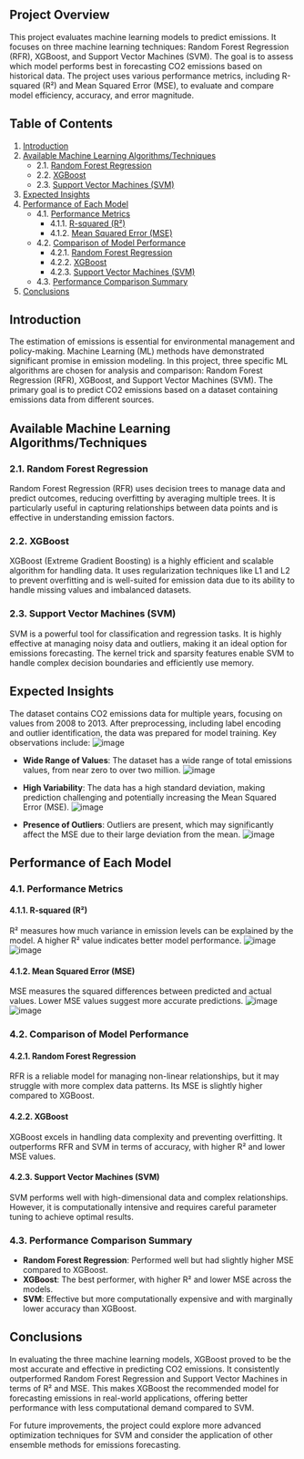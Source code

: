 ## Project Overview

This project evaluates machine learning models to predict emissions. It focuses on three machine learning techniques: Random Forest Regression (RFR), XGBoost, and Support Vector Machines (SVM). The goal is to assess which model performs best in forecasting CO2 emissions based on historical data. The project uses various performance metrics, including R-squared (R²) and Mean Squared Error (MSE), to evaluate and compare model efficiency, accuracy, and error magnitude.

## Table of Contents

1. [Introduction](#introduction)
2. [Available Machine Learning Algorithms/Techniques](#available-machine-learning-algorithms-techniques)
   - 2.1. [Random Forest Regression](#random-forest-regression)
   - 2.2. [XGBoost](#xgboost)
   - 2.3. [Support Vector Machines (SVM)](#support-vector-machines-svm)
3. [Expected Insights](#expected-insights)
4. [Performance of Each Model](#performance-of-each-model)
   - 4.1. [Performance Metrics](#performance-metrics)
     - 4.1.1. [R-squared (R²)](#r-squared-r²)
     - 4.1.2. [Mean Squared Error (MSE)](#mean-squared-error-mse)
   - 4.2. [Comparison of Model Performance](#comparison-of-model-performance)
     - 4.2.1. [Random Forest Regression](#random-forest-regression-1)
     - 4.2.2. [XGBoost](#xgboost-1)
     - 4.2.3. [Support Vector Machines (SVM)](#support-vector-machines-svm-1)
   - 4.3. [Performance Comparison Summary](#performance-comparison-summary)
5. [Conclusions](#conclusions)

## Introduction

The estimation of emissions is essential for environmental management and policy-making. Machine Learning (ML) methods have demonstrated significant promise in emission modeling. In this project, three specific ML algorithms are chosen for analysis and comparison: Random Forest Regression (RFR), XGBoost, and Support Vector Machines (SVM). The primary goal is to predict CO2 emissions based on a dataset containing emissions data from different sources.

## Available Machine Learning Algorithms/Techniques

### 2.1. Random Forest Regression
Random Forest Regression (RFR) uses decision trees to manage data and predict outcomes, reducing overfitting by averaging multiple trees. It is particularly useful in capturing relationships between data points and is effective in understanding emission factors.

### 2.2. XGBoost
XGBoost (Extreme Gradient Boosting) is a highly efficient and scalable algorithm for handling data. It uses regularization techniques like L1 and L2 to prevent overfitting and is well-suited for emission data due to its ability to handle missing values and imbalanced datasets.

### 2.3. Support Vector Machines (SVM)
SVM is a powerful tool for classification and regression tasks. It is highly effective at managing noisy data and outliers, making it an ideal option for emissions forecasting. The kernel trick and sparsity features enable SVM to handle complex decision boundaries and efficiently use memory.

## Expected Insights

The dataset contains CO2 emissions data for multiple years, focusing on values from 2008 to 2013. After preprocessing, including label encoding and outlier identification, the data was prepared for model training. Key observations include:
![image](https://github.com/user-attachments/assets/469fd114-354d-417b-9a66-15dc19d17915)

- **Wide Range of Values**: The dataset has a wide range of total emissions values, from near zero to over two million.
  ![image](https://github.com/user-attachments/assets/1adf59df-770c-4b4a-bdff-f8eef2288df4)

- **High Variability**: The data has a high standard deviation, making prediction challenging and potentially increasing the Mean Squared Error (MSE).
  ![image](https://github.com/user-attachments/assets/443c08b8-1dd2-4bb0-b860-95dfab844693)

- **Presence of Outliers**: Outliers are present, which may significantly affect the MSE due to their large deviation from the mean.
  ![image](https://github.com/user-attachments/assets/cee3dfe2-53fb-4aab-86d0-7a42632f62b6)


## Performance of Each Model

### 4.1. Performance Metrics

#### 4.1.1. R-squared (R²)
R² measures how much variance in emission levels can be explained by the model. A higher R² value indicates better model performance.
![image](https://github.com/user-attachments/assets/2c8aed56-5e29-428f-a8ea-bb58094a6e94)
![image](https://github.com/user-attachments/assets/cc71f706-d7c3-48d9-8c84-16bdf9c3e9b3)

#### 4.1.2. Mean Squared Error (MSE)
MSE measures the squared differences between predicted and actual values. Lower MSE values suggest more accurate predictions.
![image](https://github.com/user-attachments/assets/e96fb665-c176-4890-b113-d548531b4189)
![image](https://github.com/user-attachments/assets/bf5173e2-875b-43c8-8b63-d34e98b8d541)

### 4.2. Comparison of Model Performance

#### 4.2.1. Random Forest Regression
RFR is a reliable model for managing non-linear relationships, but it may struggle with more complex data patterns. Its MSE is slightly higher compared to XGBoost.

#### 4.2.2. XGBoost
XGBoost excels in handling data complexity and preventing overfitting. It outperforms RFR and SVM in terms of accuracy, with higher R² and lower MSE values.

#### 4.2.3. Support Vector Machines (SVM)
SVM performs well with high-dimensional data and complex relationships. However, it is computationally intensive and requires careful parameter tuning to achieve optimal results.

### 4.3. Performance Comparison Summary
- **Random Forest Regression**: Performed well but had slightly higher MSE compared to XGBoost.
- **XGBoost**: The best performer, with higher R² and lower MSE across the models.
- **SVM**: Effective but more computationally expensive and with marginally lower accuracy than XGBoost.

## Conclusions

In evaluating the three machine learning models, XGBoost proved to be the most accurate and effective in predicting CO2 emissions. It consistently outperformed Random Forest Regression and Support Vector Machines in terms of R² and MSE. This makes XGBoost the recommended model for forecasting emissions in real-world applications, offering better performance with less computational demand compared to SVM.

For future improvements, the project could explore more advanced optimization techniques for SVM and consider the application of other ensemble methods for emissions forecasting.
